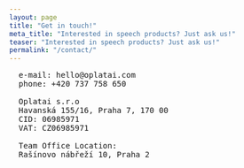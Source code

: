 ```yaml
---
layout: page
title: "Get in touch!"
meta_title: "Interested in speech products? Just ask us!"
teaser: "Interested in speech products? Just ask us!"
permalink: "/contact/"
---
```


<pre>
  e-mail: hello@oplatai.com
  phone: +420 737 758 650

  Oplatai s.r.o
  Havanská 155/16, Praha 7, 170 00
  CID: 06985971
  VAT: CZ06985971

  Team Office Location:
  Rašínovo nábřeží 10, Praha 2
</pre>
